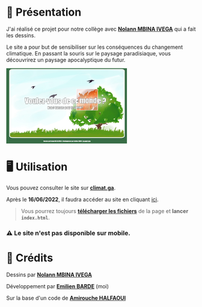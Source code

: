 # 📖 Présentation
J'ai réalisé ce projet pour notre collège avec [**Nolann MBINA IVEGA**](https://github.com/Emilien-B/Climat#-cr%C3%A9dits) qui a fait les dessins. 

Le site a pour but de sensibiliser sur les conséquences du changement climatique.
En passant la souris sur le paysage paradisiaque, vous découvrirez un paysage apocalyptique du futur.

<img id="image" src="ex.png" class="image" style="float: center; height:200px">

# 🖥 Utilisation

Vous pouvez consulter le site sur [**climat.ga**](https://climat.ga).

Après le **16/06/2022**, il faudra accéder au site en cliquant [ici](https://emilien-b.github.io/Climat/).

>Vous pourrez toujours [**télécharger les fichiers**](https://github.com/Emilien-B/Climat/archive/refs/heads/main.zip) de la page et **lancer `index.html`**.

### ⚠️ Le site n'est pas disponible sur mobile.

# 📝 Crédits

Dessins par [**Nolann MBINA IVEGA**](https://www.instagram.com/chizunokichichi/)

Développement par [**Emilien BARDE**](https://twitter.com/emilien_barde) (moi)

Sur la base d'un code de [**Amirouche HALFAOUI**](https://github.com/amihalfa)
